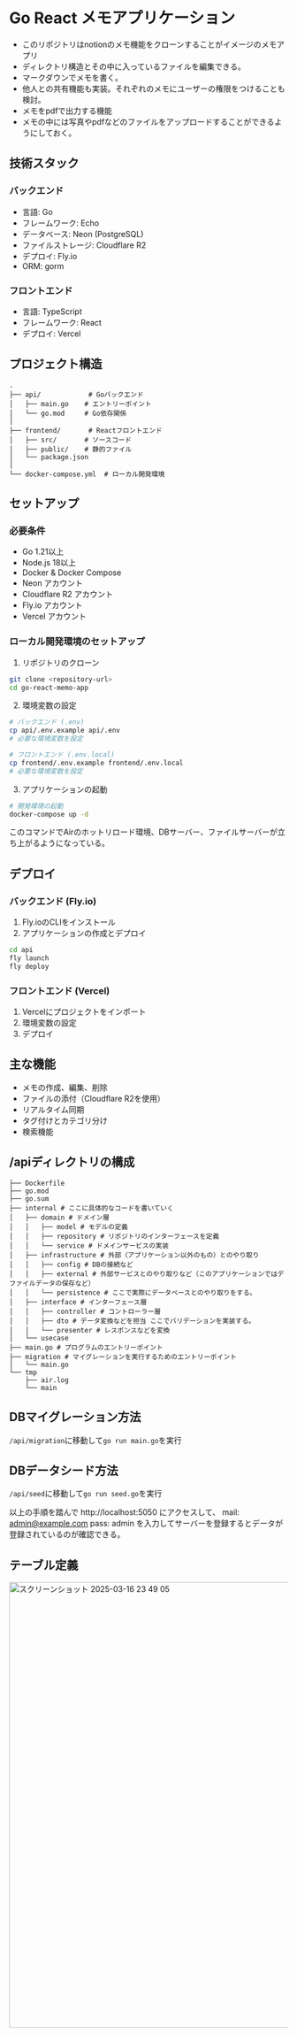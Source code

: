 # Go React メモアプリケーション

* このリポジトリはnotionのメモ機能をクローンすることがイメージのメモアプリ
* ディレクトリ構造とその中に入っているファイルを編集できる。
* マークダウンでメモを書く。
* 他人との共有機能も実装。それぞれのメモにユーザーの権限をつけることも検討。
* メモをpdfで出力する機能
* メモの中には写真やpdfなどのファイルをアップロードすることができるようにしておく。

## 技術スタック

### バックエンド
- 言語: Go
- フレームワーク: Echo
- データベース: Neon (PostgreSQL)
- ファイルストレージ: Cloudflare R2
- デプロイ: Fly.io
-  ORM: gorm

### フロントエンド
- 言語: TypeScript
- フレームワーク: React
- デプロイ: Vercel

## プロジェクト構造

```
.
├── api/            # Goバックエンド
│   ├── main.go    # エントリーポイント
│   └── go.mod     # Go依存関係
│
├── frontend/       # Reactフロントエンド
│   ├── src/       # ソースコード
│   ├── public/    # 静的ファイル
│   └── package.json
│
└── docker-compose.yml  # ローカル開発環境
```

## セットアップ

### 必要条件
- Go 1.21以上
- Node.js 18以上
- Docker & Docker Compose
- Neon アカウント
- Cloudflare R2 アカウント
- Fly.io アカウント
- Vercel アカウント

### ローカル開発環境のセットアップ

1. リポジトリのクローン
```bash
git clone <repository-url>
cd go-react-memo-app
```

2. 環境変数の設定
```bash
# バックエンド (.env)
cp api/.env.example api/.env
# 必要な環境変数を設定

# フロントエンド (.env.local)
cp frontend/.env.example frontend/.env.local
# 必要な環境変数を設定
```

3. アプリケーションの起動
```bash
# 開発環境の起動
docker-compose up -d
```
このコマンドでAirのホットリロード環境、DBサーバー、ファイルサーバーが立ち上がるようになっている。

## デプロイ

### バックエンド (Fly.io)

1. Fly.ioのCLIをインストール
2. アプリケーションの作成とデプロイ
```bash
cd api
fly launch
fly deploy
```

### フロントエンド (Vercel)

1. Vercelにプロジェクトをインポート
2. 環境変数の設定
3. デプロイ

## 主な機能

- メモの作成、編集、削除
- ファイルの添付（Cloudflare R2を使用）
- リアルタイム同期
- タグ付けとカテゴリ分け
- 検索機能


## /apiディレクトリの構成
```
├── Dockerfile
├── go.mod
├── go.sum
├── internal # ここに具体的なコードを書いていく
│   ├── domain # ドメイン層
│   │   ├── model # モデルの定義
│   │   ├── repository # リポジトリのインターフェースを定義
│   │   └── service # ドメインサービスの実装
│   ├── infrastructure # 外部（アプリケーション以外のもの）とのやり取り
│   │   ├── config # DBの接続など
│   │   ├── external # 外部サービスとのやり取りなど（このアプリケーションではデファイルデータの保存など）
│   │   └── persistence # ここで実際にデータベースとのやり取りをする。
│   ├── interface # インターフェース層
│   │   ├── controller # コントローラー層
│   │   ├── dto # データ変換などを担当 ここでバリデーションを実装する。
│   │   └── presenter # レスポンスなどを変換
│   └── usecase
├── main.go # プログラムのエントリーポイント
├── migration # マイグレーションを実行するためのエントリーポイント
│   └── main.go
└── tmp
    ├── air.log
    └── main
```

## DBマイグレーション方法
`/api/migration`に移動して`go run main.go`を実行

## DBデータシード方法
`/api/seed`に移動して`go run seed.go`を実行

以上の手順を踏んで
http://localhost:5050
にアクセスして、
mail: admin@example.com
pass: admin
を入力してサーバーを登録するとデータが登録されているのが確認できる。

## テーブル定義
<img width="806" alt="スクリーンショット 2025-03-16 23 49 05" src="https://github.com/user-attachments/assets/81dcbd6b-4b99-44a8-ba10-afb7a1920ab7" />

